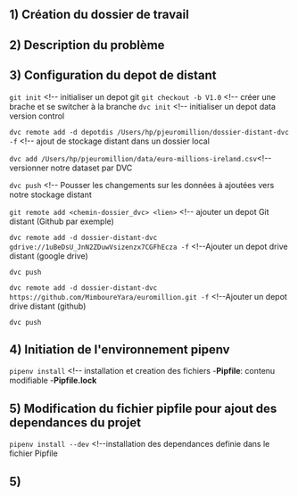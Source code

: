 ## 1) Création du dossier de travail

## 2) Description du problème

## 3) Configuration du depot de distant

`git init` <!-- initialiser un depot git 
`git checkout -b V1.0` <!-- créer une brache et se switcher à la branche
`dvc init` <!-- initialiser un depot data version control
    
`dvc remote add -d depotdis /Users/hp/pjeuromillion/dossier-distant-dvc -f` <!-- ajout de stockage distant dans un dossier local

`dvc add /Users/hp/pjeuromillion/data/euro-millions-ireland.csv`<!-- versionner notre dataset par DVC

`dvc push` <!-- Pousser les changements sur les données à ajoutées vers notre stockage distant

`git remote add <chemin-dossier_dvc> <lien>` <!-- ajouter un depot Git distant (Github par exemple)

`dvc remote add -d dossier-distant-dvc gdrive://1uBeDsU_JnN2ZDuwVsizenzx7CGFhEcza -f` <!--Ajouter un depot drive distant (google drive)

`dvc push`

`dvc remote add -d dossier-distant-dvc https://github.com/MimboureYara/euromillion.git -f` <!--Ajouter un depot drive distant (github)

`dvc push`

## 4) Initiation de l'environnement pipenv
`pipenv install` <!-- installation et creation des fichiers 
-__Pipfile__: contenu modifiable
-__Pipfile.lock__

## 5) Modification du fichier pipfile pour ajout des dependances du projet
`pipenv install --dev` <!--installation des dependances definie dans le fichier Pipfile

## 5) 